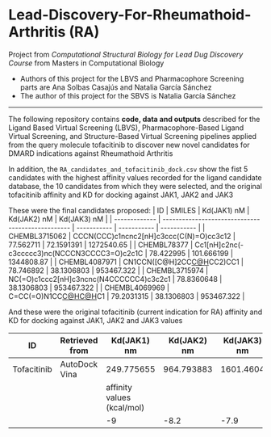 # Lead-Discovery-For-Rheumathoid-Arthritis (RA)
Project from *Computational Structural Biology for Lead Dug Discovery Course* from Masters in Computational Biology

- Authors of this project for the LBVS and Pharmacophore Screening parts are Ana Solbas Casajús and Natalia García Sánchez
- The author of this project for the SBVS is Natalia García Sánchez
---
The following repository contains **code, data and outputs** described for the Ligand Based Virtual Screening (LBVS), Pharmacophore-Based Ligand Virtual Screening, and Structure-Based Virtual Screening pipelines applied from the query molecule tofacitinib to discover new novel candidates for DMARD indications against Rheumathoid Arthritis

In addition, the `RA_candidates_and_tofacitinib_dock.csv` show the fist 5 candidates with the highest affinity values recorded for the ligand candidate database, the 10 candidates from which they were selected, and the original tofacitinib affinity and KD for docking against JAK1, JAK2 and JAK3

These were the final candidates proposed:
| ID            | SMILES                                            | Kd(JAK1) nM | Kd(JAK2) nM | Kd(JAK3) nM |
| ------------- | ------------------------------------------------- | ----------- | ----------- | ----------- |
| CHEMBL3715062 | CCCN(CCC)c1ncnc2[nH]c3ccc(C(N)=O)cc3c12           | 77.562711   | 72.1591391  | 1272540.65  |
| CHEMBL78377   | Cc1[nH]c2nc(-c3ccccc3)nc(NCCCN3CCCC3=O)c2c1C      | 78.422995   | 101.666199  | 1344808.87  |
| CHEMBL4087971 | CN1CCN([C@H]2CC[C@H](Nc3ncnc4ccc(C#N)cc34)CC2)CC1 | 78.746892   | 38.1306803  | 953467.322  |
| CHEMBL3715974 | NC(=O)c1ccc2[nH]c3ncnc(N4CCCCCC4)c3c2c1           | 78.8360648  | 38.1306803  | 953467.322  |
| CHEMBL4069969 | C=CC(=O)N1CC[C@H](C)[C@H](Nc2ncnc3[nH]ccc23)C1    | 79.2031315  | 38.1306803  | 953467.322  |

And these were the original tofacitinib (current indication for RA) affinity and KD for docking against JAK1, JAK2 and JAK3 values

| ID          | Retrieved from | Kd(JAK1) nm                | Kd(JAK2) nm | Kd(JAK3) nm |
| ----------- | -------------- | -------------------------- | ----------- | ----------- |
| Tofacitinib | AutoDock Vina  | 249.775655                 | 964.793883  | 1601.4604   |
|             |                | affinity values (kcal/mol) |
|             |                | \-9                        | \-8.2       | \-7.9       |